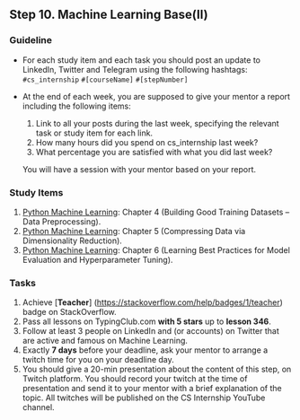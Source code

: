 ## Step 10. Machine Learning Base(II)

### Guideline

- For each study item and each task you should post an update to LinkedIn, Twitter and Telegram using the following hashtags:
`#cs_internship`
`#[courseName]`
`#[stepNumber]`

- At the end of each week, you are supposed to give your mentor a report including the following items:
  1. Link to all your posts during the last week, specifying the relevant task or study item for each link.
  2. How many hours did you spend on cs_internship last week?
  3. What percentage you are satisfied with what you did last week?
  
  You will have a session with your mentor based on your report.
  
  
### Study Items

  1. [Python Machine Learning](README.md): Chapter 4 (Building Good Training Datasets – Data Preprocessing).
  2. [Python Machine Learning](README.md): Chapter 5 (Compressing Data via Dimensionality Reduction).
  3. [Python Machine Learning](README.md): Chapter 6 (Learning Best Practices for Model Evaluation and Hyperparameter Tuning).

### Tasks

 1. Achieve [**Teacher**] (https://stackoverflow.com/help/badges/1/teacher) badge on StackOverflow.
 2. Pass all lessons on TypingClub.com **with 5 stars** up to **lesson 346**.
 3. Follow at least 3 people on LinkedIn and (or accounts) on Twitter that are active and famous on Machine Learning.
 4. Exactly **7 days** before your deadline, ask your mentor to arrange a twitch time for you on your deadline day.
 5. You should give a 20-min presentation about the content of this step, on Twitch platform. You should record your twitch at the time of presentation and send it to your mentor with a brief explanation of the topic. All twitches will be published on the CS Internship YouTube channel.


